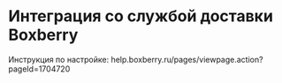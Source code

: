 # Интеграция со службой доставки Boxberry

Инструкция по настройке: help.boxberry.ru/pages/viewpage.action?pageId=1704720